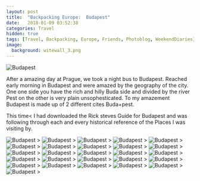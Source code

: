 ```yaml
---
layout: post
title:  "Backpacking Europe:  Budapest"
date:   2018-01-09 03:52:38
categories: Travel
hidden: true
tags: [Travel, Backpacking, Europe, Friends, Photoblog, WeekendDiaries]
image:
  background: witewall_3.png
---
```


<img src="https://i.imgur.com/BrlFPJr.jpg" alt="Budapest">

After a amazing day at Prague, we took a night bus to Budapest. Reached early morning in Budapest and were amazed by the geography of the city. One one side you have the rich and hilly Buda side and divided by the river Pest on the other is very plain unsophesticated. To my amazement Budapest is made up of 2 different cites Buda+pest.


This time< I had downloaded the Rick steves Guide for Budapest and was following through each and every historical reference of the Places I was visiting by.  

<img src="https://i.imgur.com/n7r8r6o.jpg" alt="Budapest">
>

<img src="https://i.imgur.com/YfsxffI.jpg" alt="Budapest">
>

<img src="https://i.imgur.com/RadC8Cu.jpg" alt="Budapest">
>

<img src="https://i.imgur.com/cuynZAd.jpg" alt="Budapest">
>

<img src="https://i.imgur.com/7IY744U.jpg" alt="Budapest">
>

<img src="https://i.imgur.com/xUhwEEO.jpg" alt="Budapest">
>

<img src="https://i.imgur.com/BJFAyey.jpg" alt="Budapest">
>

<img src="https://i.imgur.com/wG6c29V.jpg" alt="Budapest">
>

<img src="https://i.imgur.com/r6tNt93.jpg" alt="Budapest">
>

<img src="https://i.imgur.com/VZ43qWG.jpg" alt="Budapest">
>

<img src="https://i.imgur.com/sH1r6uc.jpg" alt="Budapest">
>

<img src="https://i.imgur.com/LmmaOES.jpg" alt="Budapest">
>

<img src="https://i.imgur.com/jfkdotU.jpg" alt="Budapest">
>

<img src="https://i.imgur.com/fZDRSCP.jpg" alt="Budapest">
>

<img src="https://i.imgur.com/7ylILYB.jpg" alt="Budapest">
>

<img src="https://i.imgur.com/uoO2X3d.jpg" alt="Budapest">
>

<img src="https://i.imgur.com/aVjPeex.jpg" alt="Budapest">
>

<img src="https://i.imgur.com/gjzKlBk.jpg" alt="Budapest">
>

<img src="https://i.imgur.com/8wcEIe2.jpg" alt="Budapest">
>

<img src="https://i.imgur.com/z4oSahz.jpg" alt="Budapest">
>

<img src="https://i.imgur.com/bu1JfRM.jpg" alt="Budapest">
>

<img src="https://i.imgur.com/AnTQNjL.jpg" alt="Budapest">
>

<img src="https://i.imgur.com/nyTywf9.jpg" alt="Budapest">
>

<img src="https://i.imgur.com/wiPq72l.jpg" alt="Budapest">
>

<img src="https://i.imgur.com/hLFnuq4.jpg" alt="Budapest">
>

<img src="https://i.imgur.com/wJEAUwN.jpg" alt="Budapest">
>

